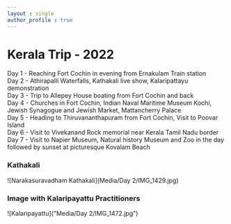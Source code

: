 ```yaml
---
layout : single
author_profile : true
---  
```

# Kerala Trip - 2022  

Day 1 - Reaching Fort Cochin in evening from Ernakulam Train station  
Day 2 - Athirapalli Waterfalls, Kathakali live show, Kalaripattayu demonstration  
Day 3 - Trip to Allepey House boating from Fort Cochin and back  
Day 4 - Churches in Fort Cochin, Indian Naval Maritime Museum Kochi, Jewish Synagogue and Jewish Market, Mattancherry Palace  
Day 5 - Heading to Thiruvananthapuram from Fort Cochin, Visit to Poovar Island  
Day 6 - Visit to Vivekanand Rock memorial near Kerala Tamil Nadu border  
Day 7 - Visit to Napier Museum, Natural history Museum and Zoo in the day followed by sunset at picturesque Kovalam Beach  



### Kathakali  

![Narakasuravadham Kathakali](Media/Day 2/IMG_1429.jpg)  

### Image with Kalaripayattu Practitioners

![Kalaripayattu]("Media/Day 2/IMG_1472.jpg")  
